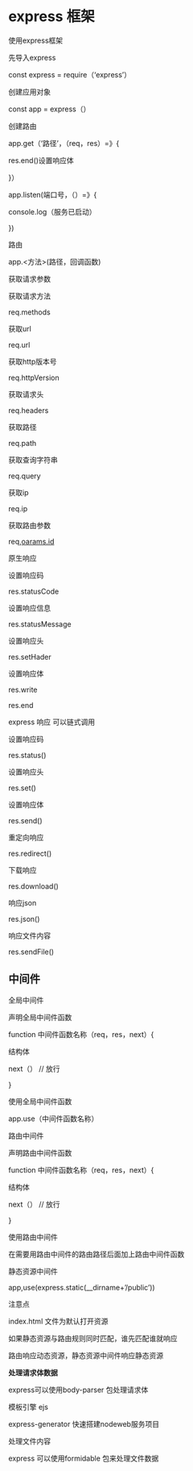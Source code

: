 # express 框架

使用express框架

先导入express

const express = require（‘express’）

创建应用对象

const app = express（）

创建路由

app.get（‘路径’，（req，res）=》{

res.end()设置响应体

}）

app.listen(端口号，（）=》{

console.log（服务已启动）

})

路由

app.<方法>(路径，回调函数)

获取请求参数

获取请求方法

req.methods

获取url

req.url

获取http版本号

req.httpVersion

获取请求头

req.headers

获取路径

req.path

获取查询字符串

req.query

获取ip

req.ip

获取路由参数

req,[oarams.id](http://oarams.id)

原生响应

设置响应码

res.statusCode

设置响应信息

res.statusMessage

设置响应头

res.setHader

设置响应体

res.write

res.end

express 响应  可以链式调用

设置响应码

res.status()

设置响应头

res.set()

设置响应体

res.send()

重定向响应

res.redirect()

下载响应

res.download()

响应json

res.json()

响应文件内容

res.sendFile()

## 中间件

全局中间件

声明全局中间件函数

function 中间件函数名称（req，res，next）{

结构体

next（） // 放行

}

使用全局中间件函数

app.use（中间件函数名称）

路由中间件

声明路由中间件函数

function 中间件函数名称（req，res，next）{

结构体

next（） // 放行

}

使用路由中间件

在需要用路由中间件的路由路径后面加上路由中间件函数

静态资源中间件

app,use(express.static(__dirname+’/public’))

注意点

index.html 文件为默认打开资源

如果静态资源与路由规则同时匹配，谁先匹配谁就响应

路由响应动态资源，静态资源中间件响应静态资源

**处理请求体数据**

express可以使用body-parser 包处理请求体

模板引擎  ejs

express-generator 快速搭建nodeweb服务项目

处理文件内容

express 可以使用formidable 包来处理文件数据